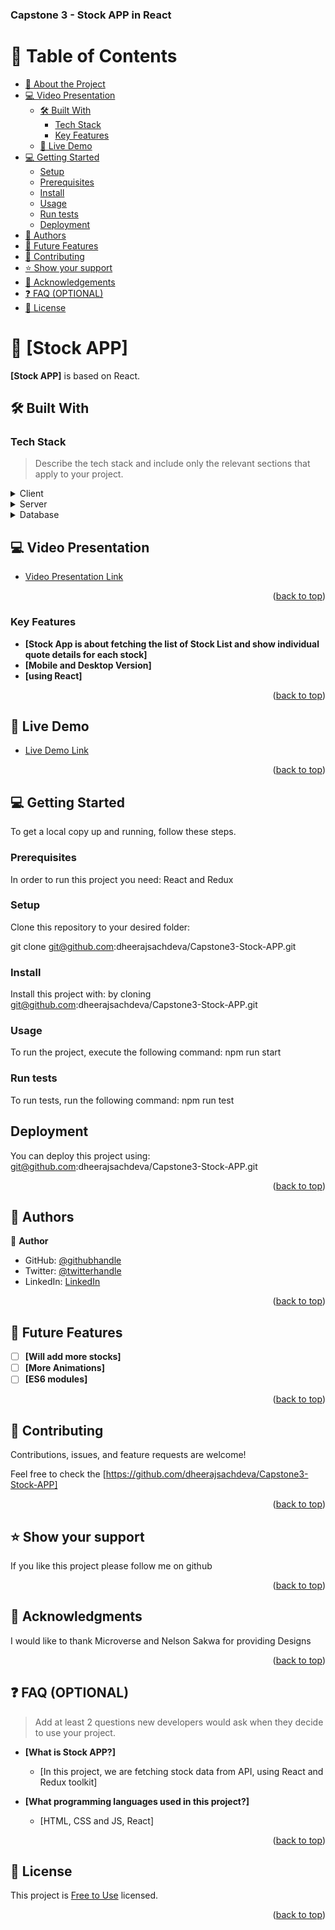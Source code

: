 <a name="readme-top"></a>



  <h3><b>Capstone 3 - Stock APP in React</b></h3>

</div>

# 📗 Table of Contents

- [📖 About the Project](#about-project)
- [💻 Video Presentation](#video-presentation)
  - [🛠 Built With](#built-with)
    - [Tech Stack](#tech-stack)
    - [Key Features](#key-features)
  - [🚀 Live Demo](#live-demo)
- [💻 Getting Started](#getting-started)
  - [Setup](#setup)
  - [Prerequisites](#prerequisites)
  - [Install](#install)
  - [Usage](#usage)
  - [Run tests](#run-tests)
  - [Deployment](#triangular_flag_on_post-deployment)
- [👥 Authors](#authors)
- [🔭 Future Features](#future-features)
- [🤝 Contributing](#contributing)
- [⭐️ Show your support](#support)
- [🙏 Acknowledgements](#acknowledgements)
- [❓ FAQ (OPTIONAL)](#faq)
- [📝 License](#license)

<!-- PROJECT DESCRIPTION -->

# 📖 [Stock APP] <a name="is about fetching the list of Stock List and show individual quote details for each stock"></a>

**[Stock APP]** is based on React.

## 🛠 Built With <a name="built-with"></a>

### Tech Stack <a name="tech-stack"></a>

> Describe the tech stack and include only the relevant sections that apply to your project.

<details>
  <summary>Client</summary>
  <ul>
    <li><a href=#>React</a></li>
  </ul>
</details>

<details>
  <summary>Server</summary>
  <ul>
    <li><a href=#>Hosted on Render</a></li>
  </ul>
</details>

<details>
<summary>Database</summary>
  <ul>
    <li><a href=#>API's used</a></li>
  </ul>
</details>

<!-- VIDEO PRESENTATION -->

## 💻 Video Presentation <a name="video-presentation"></a>

- [Video Presentation Link](https://www.loom.com/share/95e6e56084d04d1bbf2fd231248d0ae7)

<p align="right">(<a href="#readme-top">back to top</a>)</p>


<!-- Features -->

### Key Features <a name="key-features"></a>


- **[Stock App is about fetching the list of Stock List and show individual quote details for each stock]**
- **[Mobile and Desktop Version]**
- **[using React]**

<p align="right">(<a href="#readme-top">back to top</a>)</p>

<!-- LIVE DEMO -->

## 🚀 Live Demo <a name="live-demo"></a>

- [Live Demo Link](https://stock-946q.onrender.com/)

<p align="right">(<a href="#readme-top">back to top</a>)</p>

<!-- GETTING STARTED -->

## 💻 Getting Started <a name="getting-started"></a>

To get a local copy up and running, follow these steps.

### Prerequisites

In order to run this project you need: React and Redux

### Setup

Clone this repository to your desired folder:

git clone git@github.com:dheerajsachdeva/Capstone3-Stock-APP.git

### Install

Install this project with: by cloning git@github.com:dheerajsachdeva/Capstone3-Stock-APP.git

### Usage

To run the project, execute the following command: npm run start

### Run tests

To run tests, run the following command: npm run test

## Deployment

You can deploy this project using: git@github.com:dheerajsachdeva/Capstone3-Stock-APP.git

<p align="right">(<a href="#readme-top">back to top</a>)</p>

<!-- AUTHORS -->

## 👥 Authors <a name="DHEERAJ SACHDEVA"></a>


👤 **Author**

- GitHub: [@githubhandle](https://github.com/dheerajsachdeva)
- Twitter: [@twitterhandle](https://twitter.com/dheerajarya)
- LinkedIn: [LinkedIn](https://www.linkedin.com/in/dheeraj-sachdeva-502b2b8/)


<p align="right">(<a href="#readme-top">back to top</a>)</p>

<!-- FUTURE FEATURES -->

## 🔭 Future Features <a name="future-features"></a>


- [ ] **[Will add more stocks]**
- [ ] **[More Animations]**
- [ ] **[ES6 modules]**

<p align="right">(<a href="#readme-top">back to top</a>)</p>

<!-- CONTRIBUTING -->

## 🤝 Contributing <a name="contributing"></a>

Contributions, issues, and feature requests are welcome!

Feel free to check the [https://github.com/dheerajsachdeva/Capstone3-Stock-APP]

<p align="right">(<a href="#readme-top">back to top</a>)</p>

<!-- SUPPORT -->

## ⭐️ Show your support <a name="support"></a>

If you like this project please follow me on github

<p align="right">(<a href="#readme-top">back to top</a>)</p>

<!-- ACKNOWLEDGEMENTS -->

## 🙏 Acknowledgments <a name="acknowledgements"></a>

I would like to thank Microverse and  Nelson Sakwa for providing Designs

<p align="right">(<a href="#readme-top">back to top</a>)</p>

<!-- FAQ (optional) -->

## ❓ FAQ (OPTIONAL) <a name="faq"></a>

> Add at least 2 questions new developers would ask when they decide to use your project.

- **[What is Stock APP?]**

  - [In this project, we are fetching stock data from API, using React and Redux toolkit]

- **[What programming languages used in this project?]**

  - [HTML, CSS and JS, React]

<p align="right">(<a href="#readme-top">back to top</a>)</p>

<!-- LICENSE -->

## 📝 License <a name="license"></a>

This project is [Free to Use](./LICENSE.md) licensed.

<p align="right">(<a href="#readme-top">back to top</a>)</p>
